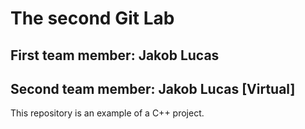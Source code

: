 # The second Git Lab
## First team member: Jakob Lucas
## Second team member: Jakob Lucas [Virtual]
This repository is an example of a C++ project.
